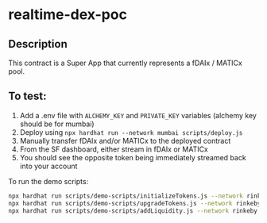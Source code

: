 # realtime-dex-poc

## Description

This contract is a Super App that currently represents a fDAIx / MATICx pool.

## To test:

1. Add a .env file with `ALCHEMY_KEY` and `PRIVATE_KEY` variables (alchemy key should be for mumbai)
2. Deploy using `npx hardhat run --network mumbai scripts/deploy.js`
3. Manually transfer fDAIx and/or MATICx to the deployed contract
4. From the SF dashboard, either stream in fDAIx or MATICx
5. You should see the opposite token being immediately streamed back into your account

To run the demo scripts:

```bash
npx hardhat run scripts/demo-scripts/initializeTokens.js --network rinkeby
npx hardhat run scripts/demo-scripts/upgradeTokens.js --network rinkeby
npx hardhat run scripts/demo-scripts/addLiquidity.js --network rinkeby
```
